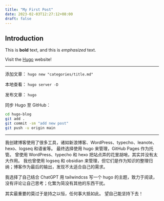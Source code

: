 ```yaml
---
title: "My First Post"
date: 2023-02-03T12:27:12+08:00
draft: false
---
```


## Introduction

This is **bold** text, and this is *emphasized* text.

Visit the [Hugo](https://gohugo.io) website!

---

添加文章： `hugo new "categories/title.md"`

本地查看： `hugo server -D`

发布文章： `hugo`

同步 Hugo 至 GitHub：

```bash
cd hugo-blog
git add .
git commit -sm "add new post"
git push -u origin main
```

---

我创建博客使用了很多工具，诸如新浪博客、WordPress、typecho、leanote、hexo、logseq 和语雀等。
最终选择使用 hugo 来管理，GitHub Pages 作为托管。
曾使用 WordPress、typecho 和 hexo 把站点弄的花里胡哨，其实并没有太大作用。
我也曾使用 logseq 和 obsidian 来管理，但它们是作为知识的整理归纳；博客作为最后的输出，发现不太适合自己的需求。

我选择了自己结合 ChatGPT 用 tailwindcss 写一个 hugo 的主题，致力于阅读，没有评论让自己思考；化繁为简没有其他的东西干扰。

其实最重要的莫过于是持之以恒，任何事大抵如此。
望自己能坚持下去！
